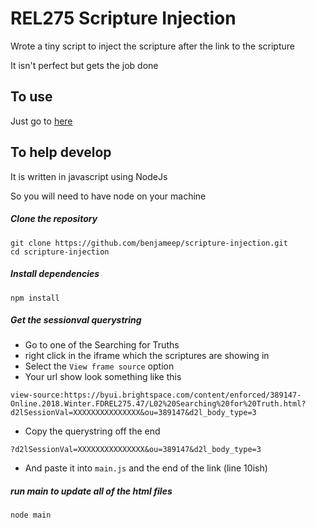 # REL275 Scripture Injection

Wrote a tiny script to inject the scripture after the link to the scripture

It isn't perfect but gets the job done

## To use

Just go to [here](https://benjameep.github.io/scripture-injection/)

## To help develop

It is written in javascript using NodeJs

So you will need to have node on your machine

##### Clone the repository
```
git clone https://github.com/benjameep/scripture-injection.git
cd scripture-injection
```
##### Install dependencies
```
npm install
```
##### Get the sessionval querystring
- Go to one of the Searching for Truths
- right click in the iframe which the scriptures are showing in
- Select the `View frame source` option
- Your url show look something like this 
```
view-source:https://byui.brightspace.com/content/enforced/389147-Online.2018.Winter.FDREL275.47/L02%20Searching%20for%20Truth.html?d2lSessionVal=XXXXXXXXXXXXXXX&ou=389147&d2l_body_type=3
```
- Copy the querystring off the end
```
?d2lSessionVal=XXXXXXXXXXXXXXX&ou=389147&d2l_body_type=3
```
- And paste it into `main.js` and the end of the link (line 10ish)

##### run main to update all of the html files
```
node main
```
